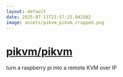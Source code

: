 ```yaml
---
layout: default
date: 2025-07-11T21:57:25.042502
image: assets/pikvm_pikvm_cropped.png
---
```


# [pikvm/pikvm](https://github.com/pikvm/pikvm)

turn a raspberry pi into a remote KVM over IP

